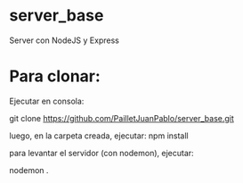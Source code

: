 # server_base
Server con NodeJS y Express

# Para clonar:

Ejecutar en consola:

git clone https://github.com/PailletJuanPablo/server_base.git

luego, en la carpeta creada, ejecutar:
npm install

para levantar el servidor (con nodemon), ejecutar:

nodemon .
